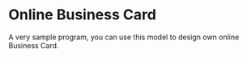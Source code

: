# Online Business Card
A very sample program, you can use this model to design own online Business Card.
